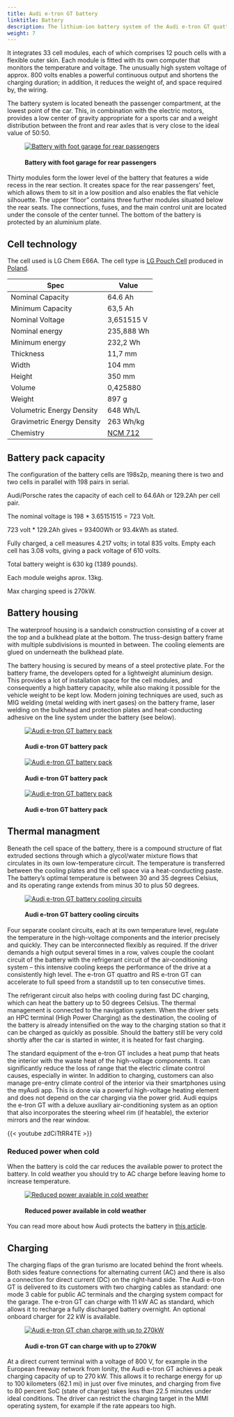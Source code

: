```yaml
---
title: Audi e-tron GT battery
linktitle: Battery
description: The lithium-ion battery system of the Audi e-tron GT quattro and the RS e-tron GT can store 83,7 kWh of energy net (93,400 kWh gross).
weight: 7
---
```

<!-- markdownlint-disable MD033 -->

 It integrates 33 cell modules, each of which comprises 12 pouch cells with a flexible outer skin. Each module is fitted with its own computer that monitors the temperature and voltage. The unusually high system voltage of approx. 800 volts enables a powerful continuous output and shortens the charging duration; in addition, it reduces the weight of, and space required by, the wiring.

The battery system is located beneath the passenger compartment, at the lowest point of the car. This, in combination with the electric motors, provides a low center of gravity appropriate for a sports car and a weight distribution between the front and rear axles that is very close to the ideal value of 50:50.

<figure>
    <a href="https://media.electrichasgoneaudi.net/multimedia/models/e-tron-gt/drivetrain/battery/battery5.jpg">
        <img src="https://media.electrichasgoneaudi.net/multimedia/models/e-tron-gt/drivetrain/battery/battery5s.jpg" class="img-fluid" alt="Battery with foot garage for rear passengers" title="Battery with foot garage for rear passengers">
    </a>
    <figcaption><h4>Battery with foot garage for rear passengers</h4></figcaption>
</figure>

Thirty modules form the lower level of the battery that features a wide recess in the rear section. It creates space for the rear passengers’ feet, which allows them to sit in a low position and also enables the flat vehicle silhouette. The upper “floor” contains three further modules situated below the rear seats. The connections, fuses, and the main control unit are located under the console of the center tunnel. The bottom of the battery is protected by an aluminium plate.

## Cell technology

The cell used is LG Chem E66A. The cell type is [LG Pouch Cell](https://www.youtube.com/watch?v=Q2Lczd7MjGc) produced in [Poland](https://www.google.no/maps/search/lg+chem+poland/@51.0183429,16.8906359,995m/data=!3m1!1e3).

|Spec | Value |
|-----|------|
| Nominal Capacity |64.6 Ah |
| Minimum Capacity | 63,5 Ah |
| Nominal Voltage | 3,651515 V |
| Nominal energy | 235,888 Wh |
| Minimum energy| 232,2 Wh |
| Thickness|  11,7 mm |
| Width | 104 mm |
| Height | 350 mm |
| Volume | 0,425880 |
| Weight | 897 g |
| Volumetric Energy Density | 648 Wh/L |
| Gravimetric Energy Density | 263 Wh/kg |
| Chemistry | [NCM 712](https://en.wikipedia.org/wiki/Lithium-ion_battery) |

## Battery pack capacity

The configuration of the battery cells are 198s2p, meaning there is two and two cells in parallel with 198 pairs in serial.

Audi/Porsche rates the capacity of each cell to 64.6Ah or 129.2Ah per cell pair.

The nominal voltage is 198 * 3.65151515 = 723 Volt.

723 volt * 129.2Ah gives = 93400Wh or 93.4kWh as stated.

Fully charged, a cell measures 4.217 volts; in total 835 volts. Empty each cell has 3.08 volts, giving a pack voltage of 610 volts.

Total battery weight is 630 kg (1389 pounds).

Each module weighs aprox. 13kg.

Max charging speed is 270kW.

## Battery housing

The waterproof housing is a sandwich construction consisting of a cover at the top and a bulkhead plate at the bottom. The truss-design battery frame with multiple subdivisions is mounted in between. The cooling elements are glued on underneath the bulkhead plate.

The battery housing is secured by means of a steel protective plate. For the battery frame, the developers opted for a lightweight aluminium design. This provides a lot of installation space for the cell modules, and consequently a high battery capacity, while also making it possible for the vehicle weight to be kept low. Modern joining techniques are used, such as MIG welding (metal welding with inert gases) on the battery frame, laser welding on the bulkhead and protection plates and heat-conducting adhesive on the line system under the battery (see below).

<figure>
    <a href="https://media.electrichasgoneaudi.net/multimedia/models/e-tron-gt/drivetrain/battery/battery3.jpg">
        <img src="https://media.electrichasgoneaudi.net/multimedia/models/e-tron-gt/drivetrain/battery/battery3s.jpg" class="img-fluid" alt="Audi e-tron GT battery pack" title="Audi e-tron GT battery pack">
    </a>
    <figcaption><h4>Audi e-tron GT battery pack</h4></figcaption>
</figure>

<figure>
    <a href="https://media.electrichasgoneaudi.net/multimedia/models/e-tron-gt/drivetrain/battery/battery1.jpg">
        <img src="https://media.electrichasgoneaudi.net/multimedia/models/e-tron-gt/drivetrain/battery/battery1s.jpg" class="img-fluid" alt="Audi e-tron GT battery pack" title="Audi e-tron GT battery pack">
    </a>
    <figcaption><h4>Audi e-tron GT battery pack</h4></figcaption>
</figure>

<figure>
    <a href="https://media.electrichasgoneaudi.net/multimedia/models/e-tron-gt/drivetrain/battery/battery2.jpg">
        <img src="https://media.electrichasgoneaudi.net/multimedia/models/e-tron-gt/drivetrain/battery/battery2s.jpg" class="img-fluid" alt="Audi e-tron GT battery pack" title="Audi e-tron GT battery pack">
    </a>
    <figcaption><h4>Audi e-tron GT battery pack</h4></figcaption>
</figure>

## Thermal managment

Beneath the cell space of the battery, there is a compound structure of flat extruded sections through which a glycol/water mixture flows that circulates in its own low-temperature circuit. The temperature is transferred between the cooling plates and the cell space via a heat-conducting paste. The battery’s optimal temperature is between 30 and 35 degrees Celsius, and its operating range extends from minus 30 to plus 50 degrees.

<figure>
    <a href="https://media.electrichasgoneaudi.net/multimedia/models/e-tron-gt/drivetrain/battery/battery4.jpg">
        <img src="https://media.electrichasgoneaudi.net/multimedia/models/e-tron-gt/drivetrain/battery/battery4.jpg" class="img-fluid" alt="Audi e-tron GT battery cooling circuits" title="Audi e-tron GT battery cooling circuits">
    </a>
    <figcaption><h4>Audi e-tron GT battery cooling circuits</h4></figcaption>
</figure>

Four separate coolant circuits, each at its own temperature level, regulate the temperature in the high-voltage components and the interior precisely and quickly. They can be interconnected flexibly as required. If the driver demands a high output several times in a row, valves couple the coolant circuit of the battery with the refrigerant circuit of the air-conditioning system – this intensive cooling keeps the performance of the drive at a consistently high level. The e-tron GT quattro and RS e-tron GT can accelerate to full speed from a standstill up to ten consecutive times.

The refrigerant circuit also helps with cooling during fast DC charging, which can heat the battery up to 50 degrees Celsius. The thermal management is connected to the navigation system. When the driver sets an HPC terminal (High Power Charging) as the destination, the cooling of the battery is already intensified on the way to the charging station so that it can be charged as quickly as possible. Should the battery still be very cold shortly after the car is started in winter, it is heated for fast charging.

The standard equipment of the e-tron GT includes a heat pump that heats the interior with the waste heat of the high-voltage components. It can significantly reduce the loss of range that the electric climate control causes, especially in winter. In addition to charging, customers can also manage pre-entry climate control of the interior via their smartphones using the myAudi app. This is done via a powerful high-voltage heating element and does not depend on the car charging via the power grid. Audi equips the e-tron GT with a deluxe auxiliary air-conditioning system as an option that also incorporates the steering wheel rim (if heatable), the exterior mirrors and the rear window.

{{< youtube zdCiTtRR4TE >}}

### Reduced power when cold

When the battery is cold the car reduces the available power to protect the battery. In cold weather you should try to AC charge before leaving home to increase temperature.

<figure>
    <a href="https://media.electrichasgoneaudi.net/multimedia/models/e-tron-gt/drivetrain/battery/reducedpower_1.jpg">
        <img src="https://media.electrichasgoneaudi.net/multimedia/models/e-tron-gt/drivetrain/battery/reducedpower_1s.jpg" class="img-fluid" alt="Reduced power avaiable in cold weather" title="Reduced power avaiable in cold weather">
    </a>
    <figcaption><h4>Reduced power available in cold weather</h4></figcaption>
</figure>

You can read more about how Audi protects the battery in [this article](../../../../articles/thermalmanagementwinter).

## Charging

The charging flaps of the gran turismo are located behind the front wheels. Both sides feature connections for alternating current (AC) and there is also a connection for direct current (DC) on the right-hand side. The Audi e-tron GT is delivered to its customers with two charging cables as standard: one mode 3 cable for public AC terminals and the charging system compact for the garage. The e-tron GT can charge with 11 kW AC as standard, which allows it to recharge a fully discharged battery overnight. An optional onboard charger for 22 kW is available.

<figure>
    <a href="https://media.electrichasgoneaudi.net/multimedia/models/e-tron-gt/drivetrain/battery/charging.jpg">
        <img src="https://media.electrichasgoneaudi.net/multimedia/models/e-tron-gt/drivetrain/battery/chargings.jpg" class="img-fluid" alt="Audi e-tron GT chan charge with up to 270kW" title="Audi e-tron GT chan charge with up to 270kW">
    </a>
    <figcaption><h4>Audi e-tron GT can charge with up to 270kW</h4></figcaption>
</figure>

At a direct current terminal with a voltage of 800 V, for example in the European freeway network from Ionity, the Audi e-tron GT achieves a peak charging capacity of up to 270 kW. This allows it to recharge energy for up to 100 kilometers (62.1 mi) in just over five minutes, and charging from five to 80 percent SoC (state of charge) takes less than 22.5 minutes under ideal conditions. The driver can restrict the charging target in the MMI operating system, for example if the rate appears too high.
